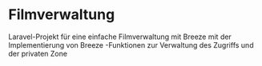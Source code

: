 # Filmverwaltung
Laravel-Projekt für eine einfache Filmverwaltung mit Breeze mit der Implementierung von Breeze -Funktionen zur Verwaltung des Zugriffs und der privaten Zone
